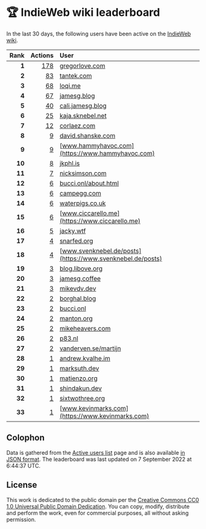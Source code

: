 # 🏆 IndieWeb wiki leaderboard

In the last 30 days, the following users have been active on the [IndieWeb wiki](https://indieweb.org).

| Rank | Actions | User |
|-----:|--------:|:-----|
| **1** | [178](https://indieweb.org/Special:Contributions/Gregorlove.com) | [gregorlove.com](https://gregorlove.com) |
| **2** | [83](https://indieweb.org/Special:Contributions/Tantek.com) | [tantek.com](https://tantek.com) |
| **3** | [68](https://indieweb.org/Special:Contributions/Loqi.me) | [loqi.me](https://loqi.me) |
| **4** | [67](https://indieweb.org/Special:Contributions/Jamesg.blog) | [jamesg.blog](https://jamesg.blog) |
| **5** | [40](https://indieweb.org/Special:Contributions/Cali.jamesg.blog) | [cali.jamesg.blog](https://cali.jamesg.blog) |
| **6** | [25](https://indieweb.org/Special:Contributions/Kaja.sknebel.net) | [kaja.sknebel.net](https://kaja.sknebel.net) |
| **7** | [12](https://indieweb.org/Special:Contributions/Corlaez.com) | [corlaez.com](https://corlaez.com) |
| **8** | [9](https://indieweb.org/Special:Contributions/David.shanske.com) | [david.shanske.com](https://david.shanske.com) |
| **9** | [9](https://indieweb.org/Special:Contributions/Www.hammyhavoc.com) | [www.hammyhavoc.com](https://www.hammyhavoc.com) |
| **10** | [8](https://indieweb.org/Special:Contributions/Jkphl.is) | [jkphl.is](https://jkphl.is) |
| **11** | [7](https://indieweb.org/Special:Contributions/Nicksimson.com) | [nicksimson.com](https://nicksimson.com) |
| **12** | [6](https://indieweb.org/Special:Contributions/Bucci.onl_about.html) | [bucci.onl/about.html](https://bucci.onl/about.html) |
| **13** | [6](https://indieweb.org/Special:Contributions/Campegg.com) | [campegg.com](https://campegg.com) |
| **14** | [6](https://indieweb.org/Special:Contributions/Waterpigs.co.uk) | [waterpigs.co.uk](https://waterpigs.co.uk) |
| **15** | [6](https://indieweb.org/Special:Contributions/Www.ciccarello.me) | [www.ciccarello.me](https://www.ciccarello.me) |
| **16** | [5](https://indieweb.org/Special:Contributions/Jacky.wtf) | [jacky.wtf](https://jacky.wtf) |
| **17** | [4](https://indieweb.org/Special:Contributions/Snarfed.org) | [snarfed.org](https://snarfed.org) |
| **18** | [4](https://indieweb.org/Special:Contributions/Www.svenknebel.de_posts) | [www.svenknebel.de/posts](https://www.svenknebel.de/posts) |
| **19** | [3](https://indieweb.org/Special:Contributions/Blog.libove.org) | [blog.libove.org](https://blog.libove.org) |
| **20** | [3](https://indieweb.org/Special:Contributions/Jamesg.coffee) | [jamesg.coffee](https://jamesg.coffee) |
| **21** | [3](https://indieweb.org/Special:Contributions/Mikevdv.dev) | [mikevdv.dev](https://mikevdv.dev) |
| **22** | [2](https://indieweb.org/Special:Contributions/Borghal.blog) | [borghal.blog](https://borghal.blog) |
| **23** | [2](https://indieweb.org/Special:Contributions/Bucci.onl) | [bucci.onl](https://bucci.onl) |
| **24** | [2](https://indieweb.org/Special:Contributions/Manton.org) | [manton.org](https://manton.org) |
| **25** | [2](https://indieweb.org/Special:Contributions/Mikeheavers.com) | [mikeheavers.com](https://mikeheavers.com) |
| **26** | [2](https://indieweb.org/Special:Contributions/P83.nl) | [p83.nl](https://p83.nl) |
| **27** | [2](https://indieweb.org/Special:Contributions/Vanderven.se_martijn) | [vanderven.se/martijn](https://vanderven.se/martijn) |
| **28** | [1](https://indieweb.org/Special:Contributions/Andrew.kvalhe.im) | [andrew.kvalhe.im](https://andrew.kvalhe.im) |
| **29** | [1](https://indieweb.org/Special:Contributions/Marksuth.dev) | [marksuth.dev](https://marksuth.dev) |
| **30** | [1](https://indieweb.org/Special:Contributions/Matienzo.org) | [matienzo.org](https://matienzo.org) |
| **31** | [1](https://indieweb.org/Special:Contributions/Shindakun.dev) | [shindakun.dev](https://shindakun.dev) |
| **32** | [1](https://indieweb.org/Special:Contributions/Sixtwothree.org) | [sixtwothree.org](https://sixtwothree.org) |
| **33** | [1](https://indieweb.org/Special:Contributions/Www.kevinmarks.com) | [www.kevinmarks.com](https://www.kevinmarks.com) |


## Colophon

Data is gathered from the [Active users list](https://indieweb.org/Special:ActiveUsers) page and is also available [in JSON format](https://github.com/jgarber623/indieweb-wiki-leaderboard/blob/main/data/leaderboard.json). The leaderboard was last updated on 7 September 2022 at 6:44:37 UTC.

## License

This work is dedicated to the public domain per the [Creative Commons CC0 1.0 Universal Public Domain Dedication](https://creativecommons.org/publicdomain/zero/1.0/). You can copy, modify, distribute and perform the work, even for commercial purposes, all without asking permission.
